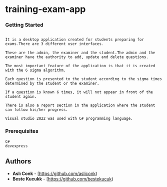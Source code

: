 # training-exam-app

### Getting Started
```

It is a desktop application created for students preparing for exams.There are 3 different user interfaces.

These are the admin, the examiner and the student.The admin and the examiner have the authority to add, update and delete questions.

The most important feature of the application is that it is created with the 6 sigma algorithm.

Each question is presented to the student according to the sigma times determined by the student or the examiner.

If a question is known 6 times, it will not appear in front of the student again. 

There is also a report section in the application where the student can follow his/her progress.

Visual studio 2022 was used with C# programming language.

```

### Prerequisites
```
C#
devexpress
```

## Authors
* **Aslı Conk** - [https://github.com/asliconk)
* **Beste Kucukk** - [https://github.com/bestekucuk)
